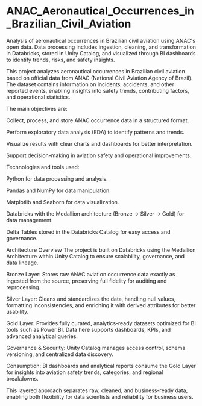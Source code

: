 # ANAC_Aeronautical_Occurrences_in_Brazilian_Civil_Aviation
Analysis of aeronautical occurrences in Brazilian civil aviation using ANAC's open data. Data processing includes ingestion, cleaning, and transformation in Databricks, stored in Unity Catalog, and visualized through BI dashboards to identify trends, risks, and safety insights.

This project analyzes aeronautical occurrences in Brazilian civil aviation based on official data from ANAC (National Civil Aviation Agency of Brazil).
The dataset contains information on incidents, accidents, and other reported events, enabling insights into safety trends, contributing factors, and operational statistics.

The main objectives are:

Collect, process, and store ANAC occurrence data in a structured format.

Perform exploratory data analysis (EDA) to identify patterns and trends.

Visualize results with clear charts and dashboards for better interpretation.

Support decision-making in aviation safety and operational improvements.

Technologies and tools used:

Python for data processing and analysis.

Pandas and NumPy for data manipulation.

Matplotlib and Seaborn for data visualization.

Databricks with the Medallion architecture (Bronze → Silver → Gold) for data management.

Delta Tables stored in the Databricks Catalog for easy access and governance.


Architecture Overview
The project is built on Databricks using the Medallion Architecture within Unity Catalog to ensure scalability, governance, and data lineage.

Bronze Layer: Stores raw ANAC aviation occurrence data exactly as ingested from the source, preserving full fidelity for auditing and reprocessing.

Silver Layer: Cleans and standardizes the data, handling null values, formatting inconsistencies, and enriching it with derived attributes for better usability.

Gold Layer: Provides fully curated, analytics-ready datasets optimized for BI tools such as Power BI. Data here supports dashboards, KPIs, and advanced analytical queries.

Governance & Security: Unity Catalog manages access control, schema versioning, and centralized data discovery.

Consumption: BI dashboards and analytical reports consume the Gold Layer for insights into aviation safety trends, categories, and regional breakdowns.

This layered approach separates raw, cleaned, and business-ready data, enabling both flexibility for data scientists and reliability for business users.
